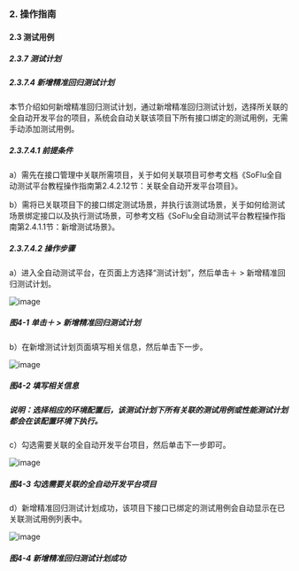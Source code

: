 ### 2. 操作指南

#### 2.3 测试用例

##### 2.3.7 测试计划

##### 2.3.7.4 新增精准回归测试计划

本节介绍如何新增精准回归测试计划，通过新增精准回归测试计划，选择所关联的全自动开发平台的项目，系统会自动关联该项目下所有接口绑定的测试用例，无需手动添加测试用例。

##### 2.3.7.4.1 前提条件

a）需先在接口管理中关联所需项目，关于如何关联项目可参考文档《SoFlu全自动测试平台教程操作指南第2.4.2.12节：关联全自动开发平台项目》。

b）需将已关联项目下的接口绑定测试场景，并执行该测试场景，关于如何给测试场景绑定接口以及执行测试场景，可参考文档《SoFlu全自动测试平台教程操作指南第2.4.1.1节：新增测试场景》。

##### 2.3.7.4.2 操作步骤

a）进入全自动测试平台，在页面上方选择“测试计划”，然后单击＋ > 新增精准回归测试计划。

![image](https://user-images.githubusercontent.com/79617492/191447849-c63f083e-13a2-4777-8ad4-c4971120c108.png)

##### 图4-1 单击＋ > 新增精准回归测试计划

b）在新增测试计划页面填写相关信息，然后单击下一步。

![image](https://user-images.githubusercontent.com/79617492/191447872-5787f45c-3ff9-49d3-887e-22f91d68762e.png)

##### 图4-2 填写相关信息

##### 说明：选择相应的环境配置后，该测试计划下所有关联的测试用例或性能测试计划都会在该配置环境下执行。

c）勾选需要关联的全自动开发平台项目，然后单击下一步即可。

![image](https://user-images.githubusercontent.com/79617492/191447889-7a641a09-9346-4b71-a583-85f9a30cfa12.png)

##### 图4-3 勾选需要关联的全自动开发平台项目

d）新增精准回归测试计划成功，该项目下接口已绑定的测试用例会自动显示在已关联测试用例列表中。

![image](https://user-images.githubusercontent.com/79617492/191447905-ad19153d-334e-4bfc-aff2-d00f9315def8.png)

##### 图4-4 新增精准回归测试计划成功
